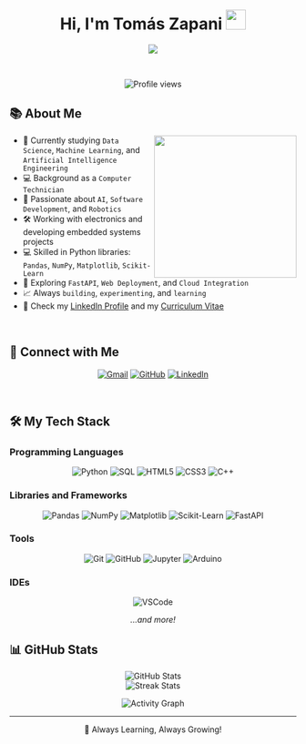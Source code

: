 <h1 align="center">Hi, I'm Tomás Zapani <img src="https://media.giphy.com/media/hvRJCLFzcasrR4ia7z/giphy.gif" width="35"></h1>

<p align="center">
  <a href="https://github.com/tu_usuario"><img src="https://readme-typing-svg.herokuapp.com?font=Fira+Code&color=%2300C7FF&size=25&center=true&vCenter=true&width=600&height=100&lines=Data+Science+%7C+Machine+Learning+%7C+Artificial+Intelligence+Engineer+%7C+Computer+Technician+%7C+Python+Developer+%7C+Robotics+%26+Electronics+Enthusiast+%7C+Always+Learning"/></a>
</p>

<br>

<p align="center"> 
	<img src="https://komarev.com/ghpvc/?username=tu_usuario&label=Profile%20views&color=0e75b6&style=flat" alt="Profile views"/> 
</p>

## 📚 About Me

<picture> <img align="right" src="https://media.giphy.com/media/qgQUggAC3Pfv687qPC/giphy.gif" width="250px"></picture>

- 🏫 Currently studying `Data Science`, `Machine Learning`, and `Artificial Intelligence Engineering`
- 💻 Background as a `Computer Technician`
- 🫠 Passionate about `AI`, `Software Development`, and `Robotics`
- 🛠️ Working with electronics and developing embedded systems projects
- 💻 Skilled in Python libraries: `Pandas`, `NumPy`, `Matplotlib`, `Scikit-Learn`
- 🚀 Exploring `FastAPI`, `Web Deployment`, and `Cloud Integration`
- 📈 Always `building`, `experimenting`, and `learning`
- 🔗 Check my [LinkedIn Profile](https://www.linkedin.com/in/tomas-zapani-736722234/) and my [Curriculum Vitae](https://www.linkedin.com/in/tomas-zapani-736722234/)

<br>

## 👤 Connect with Me

<p align="center">
  <a href="mailto:tu_email@example.com"><img src="https://img.shields.io/badge/email-%23D14836.svg?style=plastic&logo=gmail&logoColor=white" alt="Gmail"/></a>
  <a href="https://github.com/tu_usuario"><img src="https://img.shields.io/badge/github-%23181717.svg?style=plastic&logo=github&logoColor=white" alt="GitHub"/></a>
  <a href="https://www.linkedin.com/in/tomas-zapani-736722234/"><img src="https://img.shields.io/badge/linkedin-%230077B5.svg?style=plastic&logo=linkedin&logoColor=white" alt="LinkedIn"/></a>
</p>

<br>

## 🛠️ My Tech Stack

### Programming Languages
<p align="center"> 
  <img alt="Python" src="https://img.icons8.com/color/48/000000/python--v1.png"/>
  <img alt="SQL" src="https://img.icons8.com/color/48/000000/sql.png"/>
  <img alt="HTML5" src="https://img.icons8.com/color/48/000000/html-5--v1.png"/>
  <img alt="CSS3" src="https://img.icons8.com/color/48/000000/css3.png"/>
  <img alt="C++" src="https://img.icons8.com/color/48/000000/c-plus-plus-logo.png"/>
</p>

### Libraries and Frameworks
<p align="center">
  <img alt="Pandas" src="https://img.icons8.com/color/48/000000/pandas.png"/>
  <img alt="NumPy" src="https://img.icons8.com/color/48/000000/numpy.png"/>
  <img alt="Matplotlib" src="https://img.icons8.com/color/48/000000/matplotlib.png"/>
  <img alt="Scikit-Learn" src="https://img.icons8.com/external-tal-revivo-color-tal-revivo/48/000000/external-scikit-learn-machine-learning-library-for-the-python-programming-language-logo-color-tal-revivo.png"/>
  <img alt="FastAPI" src="https://img.icons8.com/external-tal-revivo-color-tal-revivo/48/000000/external-fastapi-a-modern-fast-high-performance-web-framework-for-building-apis-with-python-logo-color-tal-revivo.png"/>
</p>

### Tools
<p align="center">
  <img alt="Git" src="https://img.icons8.com/fluency/48/000000/git.png"/>
  <img alt="GitHub" src="https://img.icons8.com/ios-filled/50/000000/github.png"/>
  <img alt="Jupyter" src="https://img.icons8.com/color/48/000000/jupyter.png"/>
  <img alt="Arduino" src="https://img.icons8.com/color/48/000000/arduino.png"/>
</p>

### IDEs
<p align="center">
  <img alt="VSCode" src="https://img.icons8.com/color/48/000000/visual-studio-code-2019.png"/>
</p>

<p align="center">
<em>...and more!</em>
</p>


## 📊 GitHub Stats

<p align="center">
  <img src="https://github-readme-stats.vercel.app/api?username=tu_usuario&show_icons=true&theme=tokyonight" alt="GitHub Stats"/>
  <br>
  <img src="https://github-readme-streak-stats.herokuapp.com?user=tu_usuario&theme=tokyonight" alt="Streak Stats"/>
</p>

<p align="center">
  <img src="https://github-readme-activity-graph.cyclic.app/graph?username=tu_usuario&theme=tokyonight" alt="Activity Graph"/>
</p>

---

<p align="center">💌 Always Learning, Always Growing!</p>
